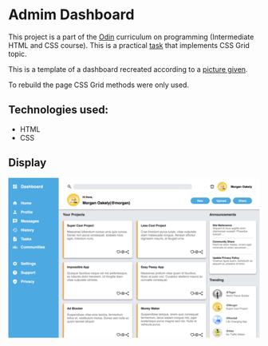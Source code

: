 # Admim Dashboard

This project is a part of the [Odin](https://www.theodinproject.com) curriculum on programming (Intermediate HTML and CSS course). This is a practical [task](https://www.theodinproject.com/lessons/node-path-intermediate-html-and-css-admin-dashboard) that implements CSS Grid topic.

This is a template of a dashboard recreated according to a [picture given](https://cdn.statically.io/gh/TheOdinProject/curriculum/43cc6ab69fdfbef40d431a65677d2144668930ac/intermediate_html_css/grid/project_admin_dashboard/imgs/dashboard-project.png). 

To rebuild the page CSS Grid methods were only used. 

## Technologies used: 

 * HTML
 * CSS

 ## Display
 ![screenshot](./Screenshot.png)


